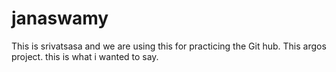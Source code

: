 # janaswamy
This is srivatsasa and we are using this for practicing the Git hub.
This argos project.
this is what i wanted to say.
